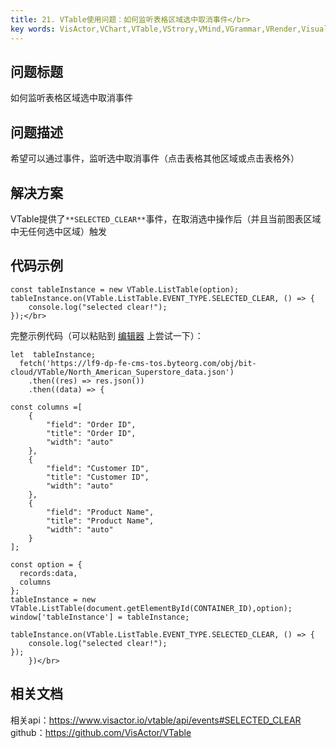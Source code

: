 ```yaml
---
title: 21. VTable使用问题：如何监听表格区域选中取消事件</br>
key words: VisActor,VChart,VTable,VStrory,VMind,VGrammar,VRender,Visualization,Chart,Data,Table,Graph,Gis,LLM
---
```

## 问题标题

如何监听表格区域选中取消事件</br>


## 问题描述

希望可以通过事件，监听选中取消事件（点击表格其他区域或点击表格外）</br>


## 解决方案 

VTable提供了`**SELECTED_CLEAR**`事件，在取消选中操作后（并且当前图表区域中无任何选中区域）触发</br>


## 代码示例  

```
const tableInstance = new VTable.ListTable(option);
tableInstance.on(VTable.ListTable.EVENT_TYPE.SELECTED_CLEAR, () => {
    console.log("selected clear!");
});</br>
```


完整示例代码（可以粘贴到 [编辑器](https%3A%2F%2Fwww.visactor.io%2Fvtable%2Fdemo%2Ftable-type%2Flist-table-tree) 上尝试一下）：</br>
```
let  tableInstance;
  fetch('https://lf9-dp-fe-cms-tos.byteorg.com/obj/bit-cloud/VTable/North_American_Superstore_data.json')
    .then((res) => res.json())
    .then((data) => {

const columns =[
    {
        "field": "Order ID",
        "title": "Order ID",
        "width": "auto"
    },
    {
        "field": "Customer ID",
        "title": "Customer ID",
        "width": "auto"
    },
    {
        "field": "Product Name",
        "title": "Product Name",
        "width": "auto"
    }
];

const option = {
  records:data,
  columns
};
tableInstance = new VTable.ListTable(document.getElementById(CONTAINER_ID),option);
window['tableInstance'] = tableInstance;

tableInstance.on(VTable.ListTable.EVENT_TYPE.SELECTED_CLEAR, () => {
    console.log("selected clear!");
});
    })</br>
```
## 相关文档

相关api：https://www.visactor.io/vtable/api/events#SELECTED_CLEAR</br>
github：https://github.com/VisActor/VTable</br>



